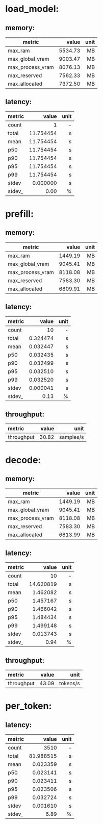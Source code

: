 # load_model:

## memory:

| metric | value | unit |
| ------ | ----: | ---: |
| max_ram          |          5534.73 | MB |
| max_global_vram  |  9003.47 | MB |
| max_process_vram | 8076.13 | MB |
| max_reserved     |     7562.33 | MB |
| max_allocated    |    7372.50 | MB |
## latency:

| metric | value        | unit   |
| :----- | -----------: |------: |
| count  |      1 |      - |
| total  |    11.754454 | s |
| mean   |     11.754454 | s |
| p50    |      11.754454 | s |
| p90    |      11.754454 | s |
| p95    |      11.754454 | s |
| p99    |      11.754454 | s |
| stdev  |    0.000000 | s |
| stdev_ | 0.00 |      % |
# prefill:

## memory:

| metric | value | unit |
| ------ | ----: | ---: |
| max_ram          |          1449.19 | MB |
| max_global_vram  |  9045.41 | MB |
| max_process_vram | 8118.08 | MB |
| max_reserved     |     7583.30 | MB |
| max_allocated    |    6809.91 | MB |
## latency:

| metric | value        | unit   |
| :----- | -----------: |------: |
| count  |      10 |      - |
| total  |    0.324474 | s |
| mean   |     0.032447 | s |
| p50    |      0.032435 | s |
| p90    |      0.032499 | s |
| p95    |      0.032510 | s |
| p99    |      0.032520 | s |
| stdev  |    0.000041 | s |
| stdev_ | 0.13 |      % |
## throughput:

| metric     |     value   |   unit |
| :--------- | --------:   | -----: |
| throughput | 30.82 | samples/s |
# decode:

## memory:

| metric | value | unit |
| ------ | ----: | ---: |
| max_ram          |          1449.19 | MB |
| max_global_vram  |  9045.41 | MB |
| max_process_vram | 8118.08 | MB |
| max_reserved     |     7583.30 | MB |
| max_allocated    |    6813.99 | MB |
## latency:

| metric | value        | unit   |
| :----- | -----------: |------: |
| count  |      10 |      - |
| total  |    14.620819 | s |
| mean   |     1.462082 | s |
| p50    |      1.457167 | s |
| p90    |      1.466042 | s |
| p95    |      1.484434 | s |
| p99    |      1.499148 | s |
| stdev  |    0.013743 | s |
| stdev_ | 0.94 |      % |
## throughput:

| metric     |     value   |   unit |
| :--------- | --------:   | -----: |
| throughput | 43.09 | tokens/s |
# per_token:

## latency:

| metric | value        | unit   |
| :----- | -----------: |------: |
| count  |      3510 |      - |
| total  |    81.988515 | s |
| mean   |     0.023359 | s |
| p50    |      0.023141 | s |
| p90    |      0.023411 | s |
| p95    |      0.023506 | s |
| p99    |      0.032724 | s |
| stdev  |    0.001610 | s |
| stdev_ | 6.89 |      % |
